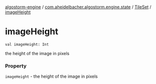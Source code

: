 [algostorm-engine](../../index.md) / [com.aheidelbacher.algostorm.engine.state](../index.md) / [TileSet](index.md) / [imageHeight](.)

# imageHeight

`val imageHeight: Int`

the height of the image in pixels

### Property

`imageHeight` - the height of the image in pixels